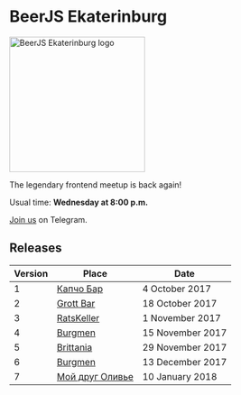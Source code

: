 # BeerJS Ekaterinburg

<img src="https://github.com/beerjs/ekb/blob/master/logo.png?raw=true" alt="BeerJS Ekaterinburg logo" width="240" height="240" />

The legendary frontend meetup is back again!

Usual time: **Wednesday at 8:00 p.m.**

[Join us](https://t.me/beerjs_ekb) on Telegram.

## Releases

Version | Place                                                       | Date
--------|-------------------------------------------------------------|------------------
1       | [Капчо Бар](https://github.com/beerjs/ekb/issues/1)         |  4 October 2017
2       | [Grott Bar](https://github.com/beerjs/ekb/issues/2)         | 18 October 2017
3       | [RatsKeller](https://github.com/beerjs/ekb/issues/3)        |  1 November 2017
4       | [Burgmen](https://github.com/beerjs/ekb/issues/4)           | 15 November 2017
5       | [Brittania](https://github.com/beerjs/ekb/issues/5)         | 29 November 2017
6       | [Burgmen](https://github.com/beerjs/ekb/issues/6)           | 13 December 2017
7       | [Мой друг Оливье](https://github.com/beerjs/ekb/issues/7)   | 10 January 2018
